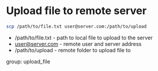 # Upload file to remote server

```bash
scp /path/to/file.txt user@server.com:/path/to/upload
```

- /path/to/file.txt - path to local file to upload to the server
- user@server.com - remote user and server address
- /path/to/upload - remote folder to upload file to

group: upload_file
